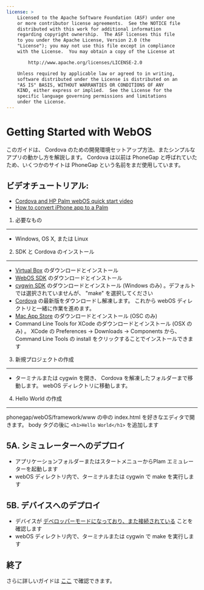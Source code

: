 ```yaml
---
license: >
    Licensed to the Apache Software Foundation (ASF) under one
    or more contributor license agreements.  See the NOTICE file
    distributed with this work for additional information
    regarding copyright ownership.  The ASF licenses this file
    to you under the Apache License, Version 2.0 (the
    "License"); you may not use this file except in compliance
    with the License.  You may obtain a copy of the License at

        http://www.apache.org/licenses/LICENSE-2.0

    Unless required by applicable law or agreed to in writing,
    software distributed under the License is distributed on an
    "AS IS" BASIS, WITHOUT WARRANTIES OR CONDITIONS OF ANY
    KIND, either express or implied.  See the License for the
    specific language governing permissions and limitations
    under the License.
---
```


Getting Started with WebOS
==========================

このガイドは、 Cordova のための開発環境セットアップ方法、またシンプルなアプリの動かし方を解説します。 Cordova は以前は PhoneGap と呼ばれていたため、いくつかのサイトは PhoneGap という名前をまだ使用しています。

ビデオチュートリアル:
----------------

- [Cordova and HP Palm webOS quick start video](http://www.youtube.com/v/XEnAUbDRZfw?autoplay=1)
- [How to convert iPhone app to a Palm](http://www.youtube.com/v/wWoJfQw79XI?autoplay=1)


1. 必要なもの
---------------

- Windows, OS X, または Linux


2. SDK と Cordova のインストール
----------------------------

- [Virtual Box](http://www.virtualbox.org/) のダウンロードとインストール
- [WebOS SDK](http://developer.palm.com/index.php?option=com_content&view=article&layout=page&id=1788&Itemid=321/) のダウンロードとインストール
- [cygwin SDK](http://developer.palm.com/index.php?option=com_content&amp;view=article&amp;layout=page&amp;id=1788&amp;Itemid=321) のダウンロードとインストール (Windows のみ) 。デフォルトでは選択されていませんが、 "make" を選択してください
- [Cordova](http://phonegap.com/download) の最新版をダウンロードし解凍します。 これから webOS ディレクトリと一緒に作業を進めます。
- [Mac App Store](http://itunes.apple.com/ca/app/xcode/id497799835?mt=12) のダウンロードとインストール (OSC のみ)
- Command Line Tools for XCode のダウンロードとインストール (OSX のみ) 。 XCode の Preferences -> Downloads -> Components から、 Command Line Tools の install をクリックすることでインストールできます


3. 新規プロジェクトの作成
--------------------

- ターミナルまたは cygwin を開き、 Cordova を解凍したフォルダーまで移動します。 webOS ディレクトリに移動します。


4. Hello World の作成
--------------

phonegap/webOS/framework/www の中の index.html を好きなエディタで開きます。 body タグの後に `<h1>Hello World</h1>` を追加します


5A. シミュレーターへのデプロイ
-----------------------

- アプリケーションフォルダーまたはスタートメニューからPlam エミュレーターを起動します
- webOS ディレクトリ内で、ターミナルまたは cygwin で make を実行します


5B. デバイスへのデプロイ
--------------------

- デバイスが [デベロッパーモードになっており、また接続されている](http://developer.palm.com/index.php?option=com_content&amp;view=article&amp;id=1552&amp;Itemid=59#dev_mode) ことを確認します
- webOS ディレクトリ内で、ターミナルまたは cygwin で make を実行します


終了
-----

さらに詳しいガイドは [ここ](http://wiki.phonegap.com/w/page/16494781/Getting-Started-with-PhoneGap-webOS) で確認できます。

